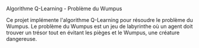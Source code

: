 Algorithme Q-Learning - Problème du Wumpus

Ce projet implémente l'algorithme Q-Learning pour résoudre le problème du Wumpus. Le problème du Wumpus est un jeu de labyrinthe où un agent doit trouver un trésor tout en évitant les pièges et le Wumpus, une créature dangereuse.
